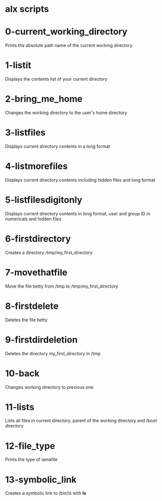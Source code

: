 # alx scripts
# 0-current_working_directory 
Prints the absolute path name of the current working directory

# 1-listit
Displays the contents list of your current directory

# 2-bring_me_home
Changes the working directory to the user's home directory

# 3-listfiles
Displays current directory contents in a long format

# 4-listmorefiles
Displays current directory contents including hidden files and long format

# 5-listfilesdigitonly
Displays current directory contents in long format, user and group ID in numericals and hidden files

# 6-firstdirectory
Creates a directory /tmp/my_first_directory

# 7-movethatfile
Move the file betty from /tmp to /tmp/my_first_directory

# 8-firstdelete
Deletes the file betty

# 9-firstdirdeletion
Deletes the directory my_first_directory in /tmp

# 10-back
Changes working directory to previous one

# 11-lists
Lists all files in current directory, parent of the working directory and /boot directory

# 12-file_type
Prints the type of iamafile

# 13-symbolic_link
Creates a symbolic link to /bin/ls with __ls__ 
